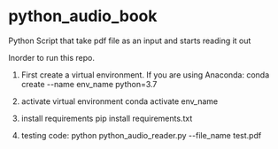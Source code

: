 # python_audio_book
Python Script that take pdf file as an input and starts reading it out


Inorder to run this repo. 

1. First create a virtual environment.
    If you are using Anaconda:
    conda create --name env_name python=3.7

2. activate virtual environment
    conda activate env_name

3. install requirements
    pip install requirements.txt
 
4. testing code:
    python python_audio_reader.py --file_name test.pdf
    
   
    
